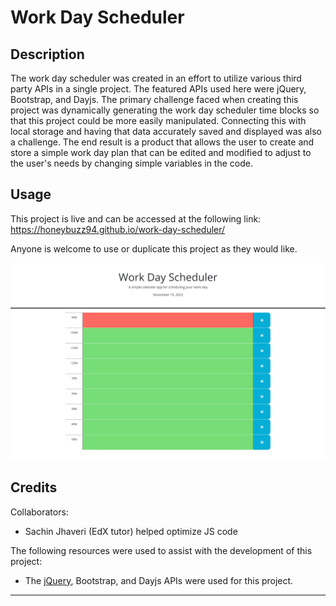 # Work Day Scheduler
## Description

The work day scheduler was created in an effort to utilize various third party APIs in a single project. The featured APIs used here were jQuery, Bootstrap, and Dayjs. The primary challenge faced when creating this project was dynamically generating the work day scheduler time blocks so that this project could be more easily manipulated. Connecting this with local storage and having that data accurately saved and displayed was also a challenge. The end result is a product that allows the user to create and store a simple work day plan that can be edited and modified to adjust to the user's needs by changing simple variables in the code.

## Usage

This project is live and can be accessed at the following link: https://honeybuzz94.github.io/work-day-scheduler/

Anyone is welcome to use or duplicate this project as they would like.

![screenshot of webpage](./assets/screenshot.png)

## Credits

Collaborators:

* Sachin Jhaveri (EdX tutor) helped optimize JS code

The following resources were used to assist with the development of this project:

* The [jQuery](https://jquery.com/), Bootstrap, and Dayjs APIs were used for this project.

---